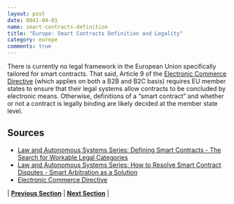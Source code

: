 ```yaml
---
layout: post
date: 0041-04-01
name: smart-contracts-definition
title: "Europe: Smart Contracts Definition and Legality"
category: europe
comments: true
---
```


There is currently no legal framework in the European Union specifically tailored for smart contracts. That said, Article 9 of the [Electronic Commerce Directive](https://eur-lex.europa.eu/legal-content/EN/TXT/?uri=CELEX:32000L0031) (which applies on both a B2B and B2C basis) requires EU member states to ensure that their legal systems allow contracts to be concluded by electronic means. Otherwise, definitions of a “smart contract” and whether or not a contract is legally binding are likely decided at the member state level.

Sources
---
  * [Law and Autonomous Systems Series: Defining Smart Contracts - The Search for Workable Legal Categories](https://www.law.ox.ac.uk/business-law-blog/blog/2018/05/law-and-autonomous-systems-series-defining-smart-contracts-search)
  * [Law and Autonomous Systems Series: How to Resolve Smart Contract Disputes - Smart Arbitration as a Solution](https://www.law.ox.ac.uk/business-law-blog/blog/2018/06/law-and-autonomous-systems-series-how-resolve-smart-contract-disputes)
  * [Electronic Commerce Directive](https://eur-lex.europa.eu/legal-content/EN/TXT/?uri=CELEX:32000L0031)
  



| **[Previous Section]( https://neo-project.github.io/global-blockchain-compliance-hub//europe/europe-final-liability.html)** | **[Next Section]( https://neo-project.github.io/global-blockchain-compliance-hub//europe/europe-dispute-resolution.html)** |
